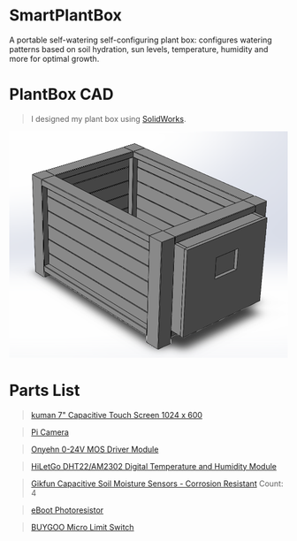 # SmartPlantBox
A portable self-watering self-configuring plant box: configures watering patterns based on soil hydration, sun levels, temperature, humidity and more for optimal growth.

# PlantBox CAD
> I designed my plant box using [SolidWorks](https://www.solidworks.com/).

![SmartPlantBox CAD](https://github.com/RyanDalmas/SmartPlantBox/blob/main/screenshots/PlantBox%20CAD.png?raw=true)

# Parts List
> [kuman 7" Capacitive Touch Screen 1024 x 600](https://www.amazon.com/gp/product/B01F3801A2/ref=ppx_yo_dt_b_asin_title_o00_s01?ie=UTF8&psc=1)

> [Pi Camera](https://www.amazon.com/gp/product/B07SN8HB1R/ref=ppx_yo_dt_b_asin_title_o00_s00?ie=UTF8&psc=1)

> [Onyehn 0-24V MOS Driver Module](https://www.amazon.com/gp/product/B07GLNCRR4/ref=ppx_yo_dt_b_asin_title_o00_s00?ie=UTF8&psc=1)

> [HiLetGo DHT22/AM2302 Digital Temperature and Humidity Module](https://www.amazon.com/gp/product/B01DA3C452/ref=ppx_yo_dt_b_asin_title_o00_s01?ie=UTF8&psc=1)

> [Gikfun Capacitive Soil Moisture Sensors - Corrosion Resistant](https://www.amazon.com/gp/product/B07H3P1NRM/ref=ppx_yo_dt_b_asin_title_o00_s01?ie=UTF8&psc=1) Count: 4

> [eBoot Photoresistor](https://www.amazon.com/gp/product/B01N7V536K/ref=ppx_yo_dt_b_asin_title_o00_s00?ie=UTF8&psc=1)

> [BUYGOO Micro Limit Switch](https://www.amazon.com/gp/product/B07D9C2B6J/ref=ppx_yo_dt_b_asin_title_o00_s01?ie=UTF8&psc=1)
